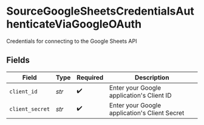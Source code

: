 # SourceGoogleSheetsCredentialsAuthenticateViaGoogleOAuth

Credentials for connecting to the Google Sheets API


## Fields

| Field                                         | Type                                          | Required                                      | Description                                   |
| --------------------------------------------- | --------------------------------------------- | --------------------------------------------- | --------------------------------------------- |
| `client_id`                                   | *str*                                         | :heavy_check_mark:                            | Enter your Google application's Client ID     |
| `client_secret`                               | *str*                                         | :heavy_check_mark:                            | Enter your Google application's Client Secret |